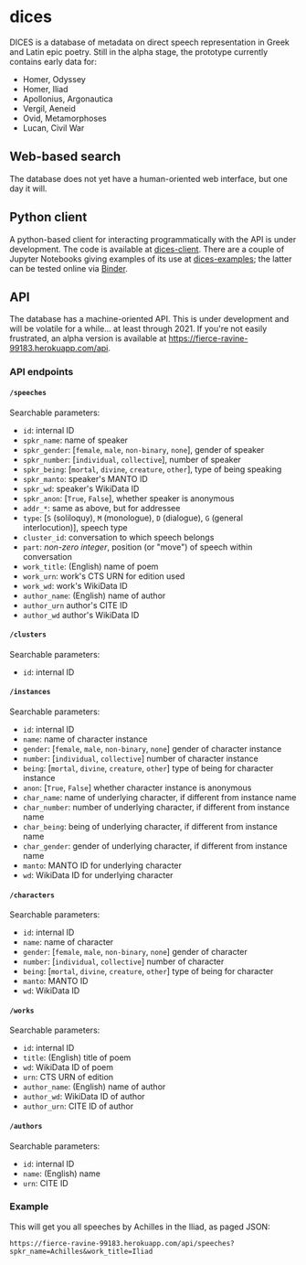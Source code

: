 # dices

DICES is a database of metadata on direct speech representation in Greek and Latin epic poetry. Still in the alpha stage, the prototype currently contains early data for:
- Homer, Odyssey
- Homer, Iliad
- Apollonius, Argonautica
- Vergil, Aeneid
- Ovid, Metamorphoses
- Lucan, Civil War

## Web-based search

The database does not yet have a human-oriented web interface, but one day it will.

## Python client

A python-based client for interacting programmatically with the API is under development. The code is available at [dices-client](https://github.com/cwf2/dices-client). There are a couple of Jupyter Notebooks giving examples of its use at [dices-examples](https://github.com/cwf2/dices-examples); the latter can be tested online via [Binder](https://mybinder.org/v2/gh/cwf2/dices-examples/main).

## API

The database has a machine-oriented API. This is under development and will be volatile for a while... at least through 2021. If you're not easily frustrated, an alpha version is available at https://fierce-ravine-99183.herokuapp.com/api.

### API endpoints 

#### `/speeches`

Searchable parameters:
- `id`: internal ID
- `spkr_name`: name of speaker
- `spkr_gender`: [`female`, `male`, `non-binary`, `none`], gender of speaker
- `spkr_number`: [`individual`, `collective`], number of speaker
- `spkr_being`: [`mortal`, `divine`, `creature`, `other`], type of being speaking
- `spkr_manto`: speaker's MANTO ID
- `spkr_wd`: speaker's WikiData ID
- `spkr_anon`: [`True`, `False`], whether speaker is anonymous
- `addr_*`: same as above, but for addressee
- `type`: [`S` (soliloquy), `M` (monologue), `D` (dialogue), `G` (general interlocution)], speech type
- `cluster_id`: conversation to which speech belongs
- `part`: *non-zero integer*, position (or "move") of speech within conversation
- `work_title`: (English) name of poem
- `work_urn`: work's CTS URN for edition used
- `work_wd`: work's WikiData ID
- `author_name`: (English) name of author
- `author_urn` author's CITE ID
- `author_wd` author's WikiData ID

#### `/clusters`
Searchable parameters:
- `id`: internal ID

#### `/instances`

Searchable parameters:
- `id`: internal ID
- `name`: name of character instance
- `gender`: [`female`, `male`, `non-binary`, `none`] gender of character instance
- `number`: [`individual`, `collective`] number of character instance
- `being`: [`mortal`, `divine`, `creature`, `other`] type of being for character instance
- `anon`: [`True`, `False`] whether character instance is anonymous
- `char_name`: name of underlying character, if different from instance name
- `char_number`: number of underlying character, if different from instance name
- `char_being`: being of underlying character, if different from instance name
- `char_gender`: gender of underlying character, if different from instance name
- `manto`: MANTO ID for underlying character
- `wd`: WikiData ID for underlying character

#### `/characters`

Searchable parameters:
- `id`: internal ID
- `name`: name of character
- `gender`: [`female`, `male`, `non-binary`, `none`] gender of character
- `number`: [`individual`, `collective`] number of character
- `being`: [`mortal`, `divine`, `creature`, `other`] type of being for character
- `manto`: MANTO ID
- `wd`: WikiData ID

#### `/works`

Searchable parameters:
- `id`: internal ID
- `title`: (English) title of poem
- `wd`: WikiData ID of poem
- `urn`: CTS URN of edition
- `author_name`: (English) name of author
- `author_wd`: WikiData ID of author
- `author_urn`: CITE ID of author

#### `/authors`

Searchable parameters:
- `id`: internal ID
- `name`: (English) name
- `urn`: CITE ID

### Example

This will get you all speeches by Achilles in the Iliad, as paged JSON:

`https://fierce-ravine-99183.herokuapp.com/api/speeches?spkr_name=Achilles&work_title=Iliad`
